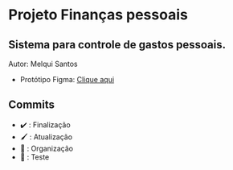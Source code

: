 #  Projeto Finanças pessoais
## Sistema para controle de gastos pessoais.

Autor: Melqui Santos

-  Protótipo Figma: [Clique aqui](https://www.figma.com/file/U4HIghNapyOGZxx4hs8jxO/Blog-pessoal?node-id=0%3A1)

## Commits

- :heavy_check_mark: : Finalização
- :paintbrush: : Atualização
- :open_file_folder: : Organização
- :test_tube: : Teste